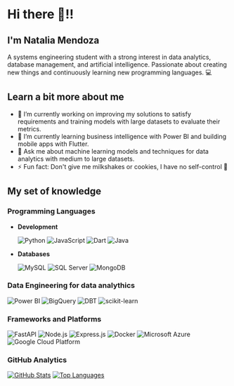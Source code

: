 # Hi there 👋‼

## I'm Natalia Mendoza
A systems engineering student with a strong interest in data analytics, database management, and artificial intelligence. Passionate about creating new things and continuously learning new programming languages. 💻

## Learn a bit more about me

- 🔭 I’m currently working on improving my solutions to satisfy requirements and training models with large datasets to evaluate their metrics.
- 🌱 I’m currently learning business intelligence with Power BI and building mobile apps with Flutter.
- 💬 Ask me about machine learning models and techniques for data analytics with medium to large datasets.
- ⚡ Fun fact: Don't give me milkshakes or cookies, I have no self-control 🙈

## My set of knowledge

### Programming Languages
- **Development**
  
   ![Python](https://img.shields.io/badge/-Python-3776AB?style=flat-square&logo=python&logoColor=white)
   ![JavaScript](https://img.shields.io/badge/-JavaScript-F7DF1E?style=flat-square&logo=javascript&logoColor=black)
   ![Dart](https://img.shields.io/badge/-Dart-0175C2?style=flat-square&logo=dart&logoColor=white)
   ![Java](https://img.shields.io/badge/-Java-007396?style=flat-square&logo=java&logoColor=white)

- **Databases**
  
   ![MySQL](https://img.shields.io/badge/-MySQL-000?&logo=MySQL&logoColor=4479A1)
   ![SQL Server](https://img.shields.io/badge/Microsoft%20SQL%20Server-CC2927?logo=microsoftsqlserver&logoColor=fff&style=flat-square)
   ![MongoDB](https://img.shields.io/badge/-MongoDB-47A248?style=flat-square&logo=mongodb&logoColor=white)

### Data Engineering for data analythics

   ![Power BI](https://img.shields.io/badge/-Power%20BI-F2C811?style=flat-square&logo=power-bi&logoColor=black)
   ![BigQuery](https://img.shields.io/badge/SQL-Google%20BigQuery-4285F4?logo=google%20cloud)
   ![DBT](https://img.shields.io/badge/Data%20Build%20Tool%20-%20Red?style=flat&logo=dbt&color=blue)
   ![scikit-learn](https://img.shields.io/badge/-scikit--learn-F7931E?style=flat-square&logo=scikit-learn&logoColor=white)

### Frameworks and Platforms

   ![FastAPI](https://img.shields.io/badge/-FastAPI-009688?style=flat-square&logo=fastapi&logoColor=white)
   ![Node.js](https://img.shields.io/badge/-Node.js-339933?style=flat-square&logo=node.js&logoColor=white)
   ![Express.js](https://img.shields.io/badge/-Express.js-000000?style=flat-square&logo=express&logoColor=white)
   ![Docker](https://img.shields.io/badge/-Docker-2496ED?style=flat-square&logo=docker&logoColor=white)
   ![Microsoft Azure](https://img.shields.io/badge/-Microsoft%20Azure-0089D6?style=flat-square&logo=microsoft-azure&logoColor=white)
   ![Google Cloud Platform](https://img.shields.io/badge/-Google%20Cloud-4285F4?style=flat-square&logo=google-cloud&logoColor=white)

### GitHub Analytics

[![GitHub Stats](https://github-readme-stats.vercel.app/api?username=nm000&show_icons=true&theme=blue-white)](https://github.com/nm000)
[![Top Languages](https://github-readme-stats.vercel.app/api/top-langs/?username=nm000&layout=compact&theme=blue-white)](https://github.com/nm000)
  

<!--
**nm000/nm000** is a ✨ _special_ ✨ repository because its `README.md` (this file) appears on your GitHub profile.

Here are some ideas to get you started:

- 🔭 I’m currently working on ...
- 🌱 I’m currently learning ...
- 👯 I’m looking to collaborate on ...
- 🤔 I’m looking for help with ...
- 💬 Ask me about ...
- 📫 How to reach me: ...
- 😄 Pronouns: ...
- ⚡ Fun fact: ...
-->

